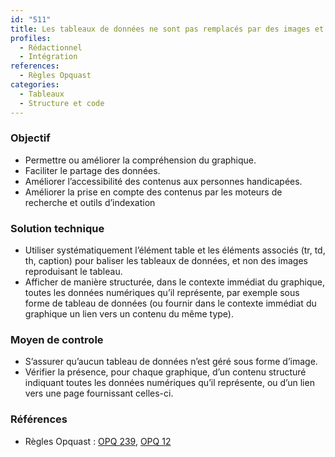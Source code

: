 ```yaml
---
id: "511"
title: Les tableaux de données ne sont pas remplacés par des images et les graphiques sont accompagnés de leurs données numériques
profiles:
  - Rédactionnel
  - Intégration
references:
  - Règles Opquast
categories:
  - Tableaux
  - Structure et code
---
```


### Objectif

* Permettre ou améliorer la compréhension du graphique.
* Faciliter le partage des données.
* Améliorer l’accessibilité des contenus aux personnes handicapées.
* Améliorer la prise en compte des contenus par les moteurs de recherche et outils d’indexation


### Solution technique

* Utiliser systématiquement l’élément table et les éléments associés (tr, td, th, caption) pour baliser les tableaux de données, et non des images reproduisant le tableau.
* Afficher de manière structurée, dans le contexte immédiat du graphique, toutes les données numériques qu’il représente, par exemple sous forme de tableau de données (ou fournir dans le contexte immédiat du graphique un lien vers un contenu du même type).

### Moyen de controle

* S’assurer qu’aucun tableau de données n’est géré sous forme d’image.
* Vérifier la présence, pour chaque graphique, d’un contenu structuré indiquant toutes les données numériques qu’il représente, ou d’un lien vers une page fournissant celles-ci.

### Références

*   Règles Opquast : [OPQ 239](https://checklists.opquast.com/fr/assurance-qualite-web/les-tableaux-de-donnees-ne-sont-pas-remplaces-par-des-images), [OPQ 12](https://checklists.opquast.com/fr/assurance-qualite-web/chaque-graphique-est-accompagne-de-ses-donnees-numeriques)
